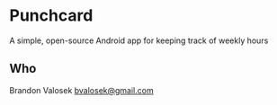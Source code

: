 # Punchcard

A simple, open-source Android app for keeping track of weekly hours

## Who
Brandon Valosek <bvalosek@gmail.com>

